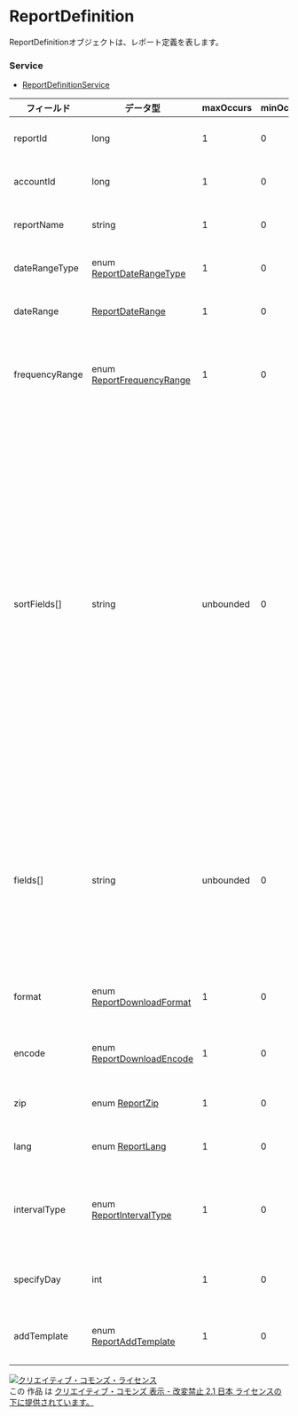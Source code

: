 # ReportDefinition
ReportDefinitionオブジェクトは、レポート定義を表します。
### Service
+ [ReportDefinitionService](../services/ReportDefinitionService.md)

| フィールド | データ型 | maxOccurs | minOccurs | response | add | set | remove | 説明 | 
|---|---|---|---|---|---|---|---|---|
| reportId| long| 1| 0| ○| Ignore| -| Requirement<br>(Not updatable)| レポートIDです。 |
| accountId| long| 1| 0| ○| Ignore| -| Ignore| アカウントIDです。 |
| reportName| string| 1| 0| ○| Optional| -| Ignore| レポート名です。 |
| dateRangeType| enum <a href="./ReportDateRangeType.md">ReportDateRangeType</a>| 1| 0| ○| Requirement| -| Ignore| 集計期間種別です。 |
| dateRange| <a href="./ReportDateRange.md">ReportDateRange</a>| 1| 0| ○| Optional| -| Ignore| 集計期間です。 |
| frequencyRange|  enum <a href="./ReportFrequencyRange.md">ReportFrequencyRange</a>| 1| 0| ○| Optional| -|Ignore|フリークエンシーの計測期間です。 |
| sortFields[]| string| unbounded| 0| ○| Optional| -| Ignore| ソートです。ソートしたいフィールドを選択してください。<br>・最大で5つまで指定可能です。<br>・指定フィールドの前に"+"を追加すると昇順、"-"を追加すると降順で表示されます。 |
| fields[]| string| unbounded| 0| ○| Requirement| -| Ignore| 表示項目です。<br>入力可能な値は、<a href="../appendix/reports.md">レポートフィールドページ</a>よりご確認ください。 |
| format| enum <a href="./ReportDownloadFormat.md">ReportDownloadFormat</a>| 1| 0| ○| Optional| -| Ignore| ファイル出力形式です。 |
| encode| enum <a href="./ReportDownloadEncode.md">ReportDownloadEncode</a>| 1| 0| ○| Optional| -| Ignore| 出力文字コードです。 |
| zip| enum <a href="./ReportZip.md">ReportZip</a>| 1| 0| ○| Optional| -| Ignore| zip化の有無です。 |
| lang| enum <a href="./ReportLang.md">ReportLang</a>| 1| 0| ○| Optional| -| Ignore| 出力言語です。 |
| intervalType| enum <a href="./ReportIntervalType.md">ReportIntervalType</a>| 1| 0| ○| Optional| -| Ignore| 定期レポート作成タイミングです。 |
| specifyDay| int| 1| 0| ○| Optional| -| Ignore| 定期レポート作成日です。 |
| addTemplate| enum <a href="./ReportAddTemplate.md">ReportAddTemplate</a>| 1| 0| ○| Optional| -| Ignore| テンプレートフラグです。 |

<a rel="license" href="http://creativecommons.org/licenses/by-nd/2.1/jp/"><img alt="クリエイティブ・コモンズ・ライセンス" style="border-width:0" src="https://i.creativecommons.org/l/by-nd/2.1/jp/88x31.png" /></a><br />この 作品 は <a rel="license" href="http://creativecommons.org/licenses/by-nd/2.1/jp/">クリエイティブ・コモンズ 表示 - 改変禁止 2.1 日本 ライセンスの下に提供されています。</a>
